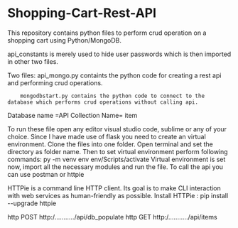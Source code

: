 # Shopping-Cart-Rest-API

This repository contains python files to perform crud operation on a shopping cart using Python/MongoDB.

api_constants is merely used to hide user passwords which is then imported in other two files.

Two files:
        api_mongo.py containts the python code for creating a rest api and performing crud operations.
        
        mongodbstart.py contains the python code to connect to the database which performs crud operations without calling api.
        
Database name =API
Collection Name= item

To run these file open any editor visual studio code, sublime or any of your choice. Since I have made use of flask you need to create an virtual environment.
Clone the files into one folder.
Open terminal and set the directory as folder name.
Then to set virtual environment perform following commands:
        py -m venv env
        env/Scripts/activate
Virtual environment is set now, import all the necessary modules and run the file.
To call the api you can use postman or httpie

HTTPie is a command line HTTP client. Its goal is to make CLI interaction with web services as human-friendly as possible.
Install HTTPie : pip install --upgrade httpie

http POST http:/.........../api/db_populate
http GET  http:/.........../api/items

